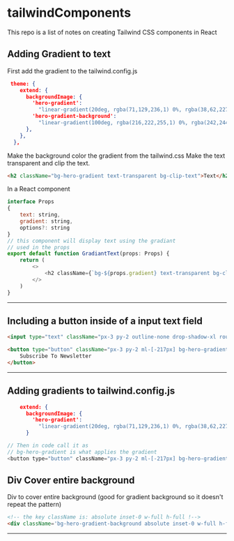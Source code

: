 # tailwindComponents
This repo is a list of notes on creating Tailwind CSS components in React 

## Adding Gradient to text
First add the gradient to the tailwind.config.js

```json
 theme: {
    extend: {
      backgroundImage: {
        'hero-gradient':
          "linear-gradient(20deg, rgba(71,129,236,1) 0%, rgba(38,62,227,1) 41%, rgba(38,62,227,1) 60%, rgba(130,241,220,1) 100%)",
        'hero-gradient-background':
          "linear-gradient(100deg, rgba(216,222,255,1) 0%, rgba(242,244,255,1) 27%, rgba(242,244,255,1) 76%, rgba(216,222,255,1) 100%)",
      },
    },
  },
```

Make the background color the gradient from the tailwind.css
Make the text transparent and clip the text. 

```html
<h2 className="bg-hero-gradient text-transparent bg-clip-text">Text</h2>
```

In a React component
```js
interface Props
{
    text: string,
    gradient: string,
    options?: string
}
// this component will display text using the gradiant
// used in the props
export default function GradiantText(props: Props) {
    return (
        <>
            <h2 className={`bg-${props.gradient} text-transparent bg-clip-text ${props.options}`}>{props.text}</h2>
        </>
    )
}
```

---

## Including a button inside of a input text field

```html
<input type="text" className="px-3 py-2 outline-none drop-shadow-xl rounded-full h-[51px] w-[40%] relative z-0" placeholder="Enter your email" />

<button type="button" className="px-3 py-2 ml-[-217px] bg-hero-gradient text-white rounded-full hover:bg-blue-700 z-40 relative items-end">
    Subscribe To Newsletter
</button>
```
---

## Adding gradients to tailwind.config.js

```json
    extend: {
      backgroundImage: {
        'hero-gradient':
          "linear-gradient(20deg, rgba(71,129,236,1) 0%, rgba(38,62,227,1) 41%, rgba(38,62,227,1) 60%, rgba(130,241,220,1) 100%)",
      }
```

```js
// Then in code call it as
// bg-hero-gradient is what applies the gradient
<button type="button" className="px-3 py-2 ml-[-217px] bg-hero-gradient text-white rounded-full hover:bg-blue-700 z-40 relative items-end">Subscribe To Newsletter</button>
```

## Div Cover entire background

Div to cover entire background (good for gradient background so it doesn't repeat the pattern)

```html
<!-- the key className is: absolute inset-0 w-full h-full !-->
<div className='bg-hero-gradient-background absolute inset-0 w-full h-full'>
```
---